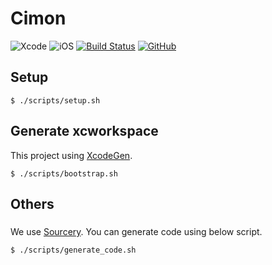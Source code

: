 # Cimon

![Xcode](https://img.shields.io/badge/Xcode-12.0-blue.svg)
![iOS](https://img.shields.io/badge/iOS-14.0-orange.svg)
[![Build Status](https://app.bitrise.io/app/67552a4c6bfebb21/status.svg?token=a4mFS2OynWeE0ukVUrw3Ww&branch=master)](https://app.bitrise.io/app/67552a4c6bfebb21)
[![GitHub](https://github.com/yuta24/Cimon/workflows/GitHub/badge.svg)](https://github.com/yuta24/Cimon/actions?query=workflow%3AGitHub)

## Setup

```hcl
$ ./scripts/setup.sh
```

## Generate xcworkspace

This project using [XcodeGen](https://github.com/yonaskolb/XcodeGen).

```hcl
$ ./scripts/bootstrap.sh
```

## Others

###

We use [Sourcery](https://github.com/krzysztofzablocki/Sourcery).
You can generate code using below script.

```hcl
$ ./scripts/generate_code.sh
```


